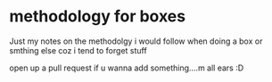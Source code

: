 # methodology for boxes
Just my notes on the methodolgy i would follow when doing a box or smthing else coz i tend to forget stuff

open up a pull request if u wanna add something....m all ears :D
